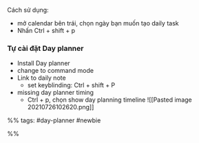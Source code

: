 Cách sử dụng:
- mở calendar bên trái, chọn ngày bạn muốn tạo daily task 
- Nhấn Ctrl + shift + p 

### Tự cài đặt Day planner
- Install Day planner 
- change to command mode 
- Link to daily note
	- set keyblinding: Ctrl + shift + P
- missing day planner timing
	- Ctrl + p, chọn show day planning timeline
![[Pasted image 20210726102620.png]]





%%
tags: #day-planner #newbie 

%%